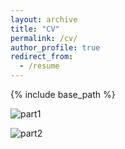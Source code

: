 ```yaml
---
layout: archive
title: "CV"
permalink: /cv/
author_profile: true
redirect_from:
  - /resume
---
```


{% include base_path %}

![part1](https://chenchentao1024.github.io/images/tcc_CV_00.png)

![part2](https://chenchentao1024.github.io/images/tcc_CV_01.png)
